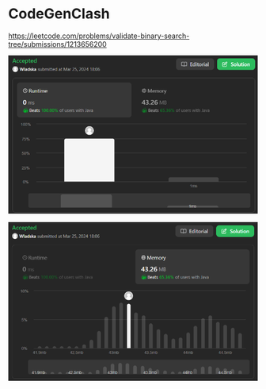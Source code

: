 # CodeGenClash

https://leetcode.com/problems/validate-binary-search-tree/submissions/1213656200

![runtime](./images/leetcodesummary/runtime.png)

![memory](./images/leetcodesummary/memory.png)